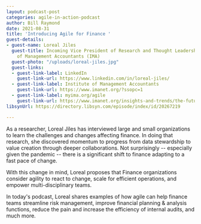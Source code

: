 ```yaml
---
layout: podcast-post
categories: agile-in-action-podcast
author: Bill Raymond
date: 2021-08-31
title: 'Introducing Agile for Finance '
guest-details:
- guest-name: Loreal Jiles
  guest-title: Incoming Vice President of Research and Thought Leadership, the Institute
    of Management Accountants (IMA)
  guest-photo: "/uploads/loreal-jiles.jpg"
  guest-links:
  - guest-link-label: LinkedIn
    guest-link-url: https://www.linkedin.com/in/loreal-jiles/
  - guest-link-label: Institute of Management Accountants
    guest-link-url: https://www.imanet.org/?ssopc=1
  - guest-link-label: myima.org/agile
    guest-link-url: https://www.imanet.org/insights-and-trends/the-future-of-management-accounting/an-agile-approach-to-finance-transformation?ssopc=1
libsynUrl: https://directory.libsyn.com/episode/index/id/20267219

---
```

As a researcher, Loreal Jiles has interviewed large and small organizations to learn the challenges and changes affecting finance. In doing that research, she discovered momentum to progress from data stewardship to value creation through deeper collaborations. Not surprisingly -- especially given the pandemic -- there is a significant shift to finance adapting to a fast pace of change.  
   
 With this change in mind, Loreal proposes that Finance organizations consider agility to react to change, scale for efficient operations, and empower multi-disciplinary teams.  
   
 In today's podcast, Loreal shares examples of how agile can help finance teams streamline risk management, improve financial planning & analysis functions, reduce the pain and increase the efficiency of internal audits, and much more.
